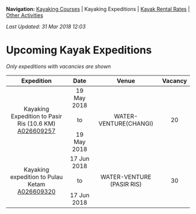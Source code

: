 **Navigation:** [Kayaking Courses](index) &#124; Kayaking Expeditions &#124; [Kayak Rental Rates](rental) &#124; [Other Activities](activity)

_Last Updated: 31 Mar 2018 12:03_
# Upcoming Kayak Expeditions

_Only expeditions with vacancies are shown_

Expedition | Date | Venue | Vacancy
:---:|:---:|:---:|:---:
Kayaking Expedition to Pasir Ris (10.6 KM)<br />[A026609257](https://www.onepa.sg/event/details/a026609257)|19 May 2018<br/><br/>to<br/><br/>19 May 2018|WATER-VENTURE(CHANGI)|20
Kayaking expedition to Pulau Ketam<br />[A026609320](https://www.onepa.sg/event/details/a026609320)|17 Jun 2018<br/><br/>to<br/><br/>17 Jun 2018|WATER-VENTURE (PASIR RIS)|30

